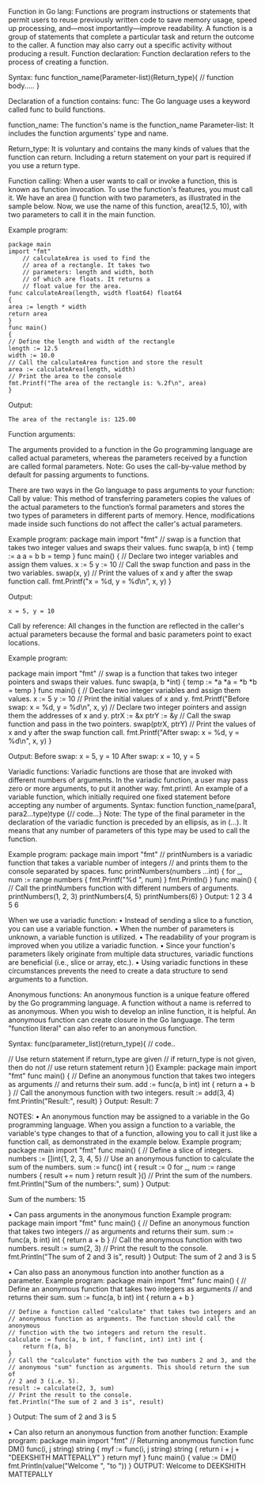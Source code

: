 Function in Go lang:
Functions are program instructions or statements that permit users to reuse previously written code to save memory usage, speed up processing, and—most importantly—improve readability. A function is a group of statements that complete a particular task and return the outcome to the caller. A function may also carry out a specific activity without producing a result.
Function declaration:
Function declaration refers to the process of creating a function.

Syntax:
func function_name(Parameter-list)(Return_type){
    // function body.....
}

Declaration of a function contains:
func: The Go language uses a keyword called func to build functions.

function_name: The function's name is the function_name Parameter-list: It includes the function arguments' type and name.

Return_type: It is voluntary and contains the many kinds of values that the function can return. Including a return statement on your part is required if you use a return type.

Function calling:
When a user wants to call or invoke a function, this is known as function invocation. To use the function's features, you must call it. We have an area () function with two parameters, as illustrated in the sample below. Now, we use the name of this function, area(12.5, 10), with two parameters to call it in the main function.

Example program:

	package main
	import "fmt"
      	// calculateArea is used to find the
      	// area of a rectangle. It takes two
      	// parameters: length and width, both
     	// of which are floats. It returns a
     	// float value for the area.
	func calculateArea(length, width float64) float64
	{
	area := length * width
	return area
	}
	func main() 
	{
   	// Define the length and width of the rectangle
	length := 12.5
	width := 10.0
  	// Call the calculateArea function and store the result
	area := calculateArea(length, width)
 	// Print the area to the console
	fmt.Printf("The area of the rectangle is: %.2f\n", area)
	}

Output:

  	The area of the rectangle is: 125.00


Function arguments:

The arguments provided to a function in the Go programming language are called actual parameters, whereas the parameters received by a function are called formal parameters.
Note: Go uses the call-by-value method by default for passing arguments to functions.

There are two ways in the Go language to pass arguments to your function:
Call by value:
This method of transferring parameters copies the values of the actual parameters to the function’s formal parameters and stores the two types of parameters in different parts of memory. Hence, modifications made inside such functions do not affect the caller's actual parameters.

Example program:
	package main
	import "fmt"
	// swap is a function that takes two integer values and swaps their values.
	func swap(a, b int) 
	{
	temp := a
	a = b
	b = temp
	}
	func main() 
	{
	// Declare two integer variables and assign them values.
	x := 5
	y := 10
	// Call the swap function and pass in the two variables.
	swap(x, y)
	// Print the values of x and y after the swap function call.
	fmt.Printf("x = %d, y = %d\n", x, y)
	}


Output:
 
 	x = 5, y = 10

Call by reference:
All changes in the function are reflected in the caller's actual parameters because the formal and basic parameters point to exact locations.

Example program:

package main
import "fmt"
    // swap is a function that takes two integer pointers and swaps their values.
func swap(a, b *int) 
{
temp := *a
*a = *b
*b = temp
}
func main() 
{
	// Declare two integer variables and assign them values.
x := 5
y := 10
	// Print the initial values of x and y.
fmt.Printf("Before swap: x = %d, y = %d\n", x, y)
	// Declare two integer pointers and assign them the addresses of x and y.
ptrX := &x
ptrY := &y
	// Call the swap function and pass in the two pointers.
swap(ptrX, ptrY)
	// Print the values of x and y after the swap function call.
fmt.Printf("After swap: x = %d, y = %d\n", x, y)
}

Output:
  Before swap: x = 5, y = 10
  After swap: x = 10, y = 5

Variadic functions:
Variadic functions are those that are invoked with different numbers of arguments. In the variadic function, a user may pass zero or more arguments, to put it another way. fmt.printl. An example of a variable function, which initially required one fixed statement before accepting any number of arguments.
Syntax:
function function_name(para1, para2...type)type {// code...}
Note: The type of the final parameter in the declaration of the variadic function is preceded by an ellipsis, as in (...). It means that any number of parameters of this type may be used to call the function.

Example program:
package main
import "fmt"
// printNumbers is a variadic function that takes a variable number of integers
// and prints them to the console separated by spaces.
func printNumbers(numbers ...int) {
    for _, num := range numbers {
        fmt.Printf("%d ", num)
    }
    fmt.Println()
}
func main() {
    // Call the printNumbers function with different numbers of arguments.
    printNumbers(1, 2, 3)
    printNumbers(4, 5)
    printNumbers(6)
}
Output:
1 2 3 
4 5 
6 

When we use a variadic function:
•	Instead of sending a slice to a function, you can use a variable function.
•	When the number of parameters is unknown, a variable function is utilized.
•	The readability of your program is improved when you utilize a variadic function.
•	Since your function's parameters likely originate from multiple data structures, variadic functions are beneficial (i.e., slice or array, etc.).
•	Using variadic functions in these circumstances prevents the need to create a data structure to send arguments to a function.


Anonymous functions:
An anonymous function is a unique feature offered by the Go programming language. A function without a name is referred to as anonymous. When you wish to develop an inline function, it is helpful. An anonymous function can create closure in the Go language. The term "function literal" can also refer to an anonymous function.

Syntax:
func(parameter_list)(return_type){
// code..

// Use return statement if return_type are given
// if return_type is not given, then do not 
// use return statement
return
}()
Example:
package main
import "fmt"
func main() {
    // Define an anonymous function that takes two integers as arguments
    // and returns their sum.
    add := func(a, b int) int {
        return a + b
    }
    // Call the anonymous function with two integers.
    result := add(3, 4)
    fmt.Println("Result:", result)
}
Output:
Result: 7

NOTES:
•	An anonymous function may be assigned to a variable in the Go programming language. When you assign a function to a variable, the variable's type changes to that of a function, allowing you to call it just like a function call, as demonstrated in the example below.
Example program;
package main
import "fmt"
func main() {
    // Define a slice of integers.
    numbers := []int{1, 2, 3, 4, 5}
    // Use an anonymous function to calculate the sum of the numbers.
    sum := func() int {
        result := 0
        for _, num := range numbers {
            result += num
        }
        return result
    }()
    // Print the sum of the numbers.
    fmt.Println("Sum of the numbers:", sum)
}
Output:

Sum of the numbers: 15






•	Can pass arguments in the anonymous function
Example program:
package main
import "fmt"
func main() {
	// Define an anonymous function that takes two integers
	// as arguments and returns their sum.
	sum := func(a, b int) int {
		return a + b
	}
	// Call the anonymous function with two numbers.
	result := sum(2, 3)
	// Print the result to the console.
	fmt.Println("The sum of 2 and 3 is", result)
}
Output:
The sum of 2 and 3 is 5

•	Can also pass an anonymous function into another function as a parameter.
Example program:
package main
import "fmt"
func main() {
	// Define an anonymous function that takes two integers as arguments
	// and returns their sum.
	sum := func(a, b int) int {
		return a + b
	}

	// Define a function called "calculate" that takes two integers and an
	// anonymous function as arguments. The function should call the anonymous
	// function with the two integers and return the result.
	calculate := func(a, b int, f func(int, int) int) int {
		return f(a, b)
	}
	// Call the "calculate" function with the two numbers 2 and 3, and the
	// anonymous "sum" function as arguments. This should return the sum of
	// 2 and 3 (i.e. 5).
	result := calculate(2, 3, sum)
	// Print the result to the console.
	fmt.Println("The sum of 2 and 3 is", result)
}
Output:
The sum of 2 and 3 is 5




•	Can also return an anonymous function from another function:
Example program:
package main
import "fmt"
// Returning anonymous function
func DM() func(i, j string) string {
	myf := func(i, j string) string {
		return i + j + "DEEKSHITH MATTEPALLY"
	}
	return myf
}
func main() {
	value := DM()
	fmt.Println(value("Welcome ", "to "))
}
OUTPUT:
Welcome to DEEKSHITH MATTEPALLY












